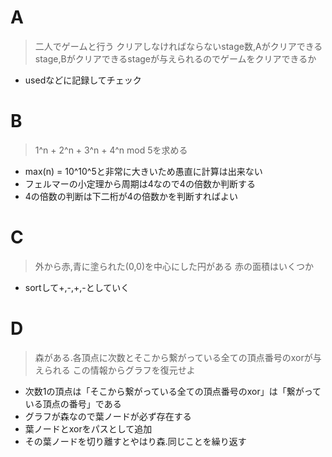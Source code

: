 # A
> 二人でゲームと行う
> クリアしなければならないstage数,Aがクリアできるstage,Bがクリアできるstageが与えられるのでゲームをクリアできるか

* usedなどに記録してチェック

# B
> 1^n + 2^n + 3^n + 4^n mod 5を求める

* max(n) = 10^10^5と非常に大きいため愚直に計算は出来ない
* フェルマーの小定理から周期は4なので4の倍数か判断する
* 4の倍数の判断は下二桁が4の倍数かを判断すればよい

# C
> 外から赤,青に塗られた(0,0)を中心にした円がある
> 赤の面積はいくつか

* sortして+,-,+,-としていく

# D
> 森がある.各頂点に次数とそこから繋がっている全ての頂点番号のxorが与えられる
> この情報からグラフを復元せよ

* 次数1の頂点は「そこから繋がっている全ての頂点番号のxor」は「繋がっている頂点の番号」である
* グラフが森なので葉ノードが必ず存在する
* 葉ノードとxorをパスとして追加
* その葉ノードを切り離すとやはり森.同じことを繰り返す
